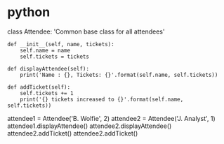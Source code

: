 # python
class Attendee:
    'Common base class for all attendees'

    def __init__(self, name, tickets):
        self.name = name
        self.tickets = tickets

    def displayAttendee(self):
        print('Name : {}, Tickets: {}'.format(self.name, self.tickets))

    def addTicket(self):
        self.tickets += 1
        print('{} tickets increased to {}'.format(self.name, self.tickets))

attendee1 = Attendee('B. Wolfie', 2)
attendee2 = Attendee('J. Analyst', 1)
attendee1.displayAttendee()
attendee2.displayAttendee()
attendee2.addTicket()
attendee2.addTicket()
